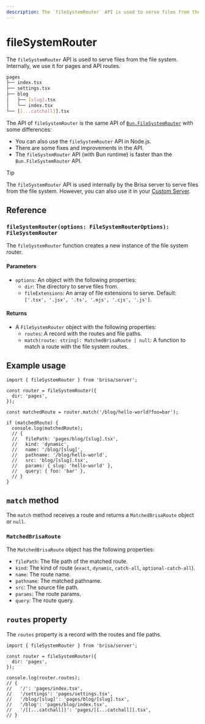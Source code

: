```yaml
---
description: The `fileSystemRouter` API is used to serve files from the file system.
---
```


# fileSystemRouter

The `fileSystemRouter` API is used to serve files from the file system. Internally, we use it for pages and API routes.

```sh
pages
├── index.tsx
├── settings.tsx
├── blog
│   ├── [slug].tsx
│   └── index.tsx
└── [[...catchall]].tsx
```

The API of `fileSystemRouter` is the same API of [`Bun.FileSystemRouter`](https://bun.sh/docs/api/file-system-router) with some differences:

- You can also use the `fileSystemRouter` API in Node.js.
- There are some fixes and improvements in the API.
- The `fileSystemRouter` API (with Bun runtime) is faster than the `Bun.FileSystemRouter` API.

> [!TIP]
>
> The `fileSystemRouter` API is used internally by the Brisa server to serve files from the file system. However, you can also use it in your [Custom Server](/building-your-application/configuring/custom-server).

## Reference

### `fileSystemRouter(options: FileSystemRouterOptions): FileSystemRouter`

The `fileSystemRouter` function creates a new instance of the file system router.

#### Parameters

- `options`: An object with the following properties:
  - `dir`: The directory to serve files from.
  - `fileExtensions`: An array of file extensions to serve. Default: `['.tsx', '.jsx', '.ts', '.mjs', '.cjs', '.js']`.

#### Returns

- A `FileSystemRouter` object with the following properties:
  - `routes`: A record with the routes and file paths.
  - `match(route: string): MatchedBrisaRoute | null`: A function to match a route with the file system routes.

## Example usage

```tsx
import { fileSystemRouter } from 'brisa/server';

const router = fileSystemRouter({
  dir: 'pages',
});

const matchedRoute = router.match('/blog/hello-world?foo=bar');

if (matchedRoute) {
  console.log(matchedRoute); 
  // {
  //   filePath: 'pages/blog/[slug].tsx',
  //   kind: 'dynamic',
  //   name: '/blog/[slug]',
  //   pathname: '/blog/hello-world',
  //   src: 'blog/[slug].tsx',
  //   params: { slug: 'hello-world' },
  //   query: { foo: 'bar' },
  // }
}
```

## `match` method

The `match` method receives a route and returns a `MatchedBrisaRoute` object or `null`.

### `MatchedBrisaRoute`

The `MatchedBrisaRoute` object has the following properties:

- `filePath`: The file path of the matched route.
- `kind`: The kind of route (`exact`, `dynamic`, `catch-all`, `optional-catch-all`).
- `name`: The route name.
- `pathname`: The matched pathname.
- `src`: The source file path.
- `params`: The route params.
- `query`: The route query.

## `routes` property

The `routes` property is a record with the routes and file paths.

```tsx
import { fileSystemRouter } from 'brisa/server';

const router = fileSystemRouter({
  dir: 'pages',
});

console.log(router.routes);
// {
//   '/': 'pages/index.tsx',
//   '/settings': 'pages/settings.tsx',
//   '/blog/[slug]': 'pages/blog/[slug].tsx',
//   '/blog': 'pages/blog/index.tsx',
//   '/[[...catchall]]': 'pages/[[...catchall]].tsx',
// }
```


